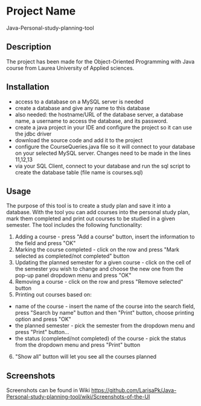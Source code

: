
# Project Name
Java-Personal-study-planning-tool
## Description
The project has been made for the Object-Oriented Programming with Java course from Laurea University of Applied sciences.
## Installation
- access to a database on a MySQL server is needed
- create a database and  give any name to this database
- also needed: the hostname/URL of the database server, a database name,  a username to access the
database, and its password. 
- create a java project in your IDE and configure the project so it can use the jdbc driver
- download the source code and add it to the project
- configure the CourseQueries.java file so it will connect to your database on your selected MySQL server. Changes need to be made in the lines  11,12,13
- via your SQL Client, connect to your database and run the sql script to create the database table (file name is courses.sql)                 
## Usage
The purpose of this tool is to create a study plan and save it into a database. With the tool you can
add courses into the personal study plan, mark them completed and print out courses to be studied
in a given semester.
The tool includes the following functionality:
1. Adding a course - press "Add a course" button, insert the information to the field and press "OK"
2. Marking the course completed - click on the row and press "Mark selected as completed/not completed" button
3. Updating the planned semester for a given course - click on the cell of the semester you wish to change and choose the new one from the pop-up panel dropdown menu and press "OK"
4. Removing a course - click on the row and press "Remove selected" button
5. Printing out courses based on: 
* name of the course - insert the name of the course into the search field, press "Search by name" button and then "Print" button, choose printing option and press "OK"
* the planned semester - pick the semester from the dropdown menu and press "Print" button...
* the status (completed/not completed) of the course - pick the status from the dropdown menu and press "Print" button
6. "Show all" button will let you see all the courses planned

## Screenshots
Screenshots can be found in Wiki
https://github.com/LarisaPk/Java-Personal-study-planning-tool/wiki/Screenshots-of-the-UI
